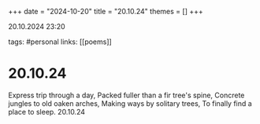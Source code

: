 +++
date = "2024-10-20"
title = "20.10.24"
themes = []
+++

20.10.2024 23:20

tags: #personal
links: [[poems]]

# 20.10.24

Express trip through a day,
Packed fuller than a fir tree's spine,
Concrete jungles to old oaken arches,
Making ways by solitary trees,
To finally find a place to sleep.
20.10.24

